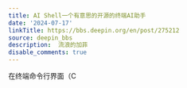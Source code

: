 ```yaml
---
title: AI Shell一个有意思的开源的终端AI助手
date: '2024-07-17'
linkTitle: https://bbs.deepin.org/en/post/275212
source: deepin_bbs
description:  流浪的加菲 
disable_comments: true
---
```

在终端命令行界面（C
